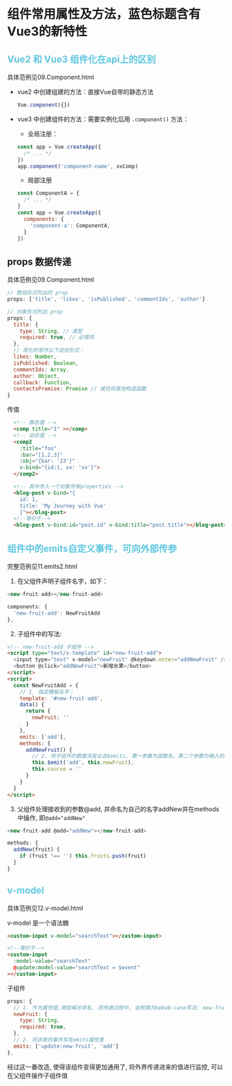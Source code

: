 # 组件常用属性及方法，蓝色标题含有Vue3的新特性

## <font color="#5FC7DF">Vue2 和 Vue3 组件化在api上的区别</font>
具体范例见09.Component.html

- vue2 中创建组建的方法：直接Vue自带的静态方法
  ```js
  Vue.component({})
  ```  

- vue3 中创建组件的方法：需要实例化后用 `.component()` 方法：   
  - 全局注册：
  ```js
  const app = Vue.createApp({
    /* ... */
  })
  app.component('component-name', xxComp)
  ```

  - 局部注册
  ```js
  const ComponentA = {
    /* ... */
  }
  const app = Vue.createApp({
    components: {
      'component-a': ComponentA,
    } 
  })
  ```

## props 数据传递
具体范例见09.Component.html

```js
// 数组形式列出的 prop
props: ['title', 'likes', 'isPublished', 'commentIds', 'author']

// 对象形式列出 prop  
props: {
  title: {
    type: String, // 类型
    required: true, // 必填项
  },
  // 简化的写作以下这些形式：
  likes: Number, 
  isPublished: Boolean,
  commentIds: Array,
  author: Object,
  callback: Function,
  contactsPromise: Promise // 或任何其他构造函数
}
```

传值

```html
  <!-- 静态值 -->
  <comp title="1" ></comp>
  <!-- 动态值 -->
  <comp2 
    :title="foo"
    :bar="[1,2,3]" 
    :obj="{bar: '23'}" 
    v-bind="{id:1, xx: 'xx'}">
  </comp2>

  <!-- 其中传入一个对象所有properties -->
  <blog-post v-bind="{
    id: 1,
    title: 'My Journey with Vue'
    }"></blog-post>
  <!--等价于-->
  <blog-post v-bind:id="post.id" v-bind:title="post.title"></blog-post>
```

## <font color="#5FC7DF">组件中的emits自定义事件，可向外部传参</font>
完整范例见11.emits2.html

1. 在父组件声明子组件名字，如下：
```js
<new-fruit-add></new-fruit-add>

components: {
  'new-fruit-add': NewFruitAdd
},
```

2. 子组件中的写法:
```html
<!-- new-fruit-add 子组件 -->
<script type="text/x-template" id="new-fruit-add">
  <input type="text" v-model="newFruit" @keydown.enter="addNewFruit" />
  <button @click="addNewFruit">新增水果</button>
</script>
<script>
  const NewFruitAdd = {
    // 1. 指定模板名字：
    template: '#new-fruit-add',
    data() {
      return {
        newFruit: ''
      }
    },
    emits: ['add'],
    methods: {
      addNewFruit() {
        // 2. 将子组件的数据派发出去$emits, 第一参数为函数名，第二个参数为输入的水果名：
        this.$emit('add', this.newFruit),
        this.course = ''
      }
    }
  }
</script>
```

3. 父组件处理接收到的参数@add, 并命名为自己的名字addNew并在methods中操作, 即`@add="addNew"`
  ```js
  <new-fruit-add @add="addNew"></new-fruit-add>

  methods: {
    addNew(fruit) {
      if (fruit !== '') this.fruits.push(fruit)
    }
  }
  ```

## <font color="#5FC7DF">v-model</font>
具体范例见12.v-model.html

v-model 是一个语法糖
```html
<custom-input v-model="searchText"></custom-input>

<!--等价于--> 
<custom-input
  :model-value="searchText"
  @update:model-value="searchText = $event"
></custom-input>
```

子组件
```js
props: {
  // 1. 作为属性值,用驼峰法命名, 而传递过程中, 会转换为kebab-case写法: new-fruit
  newFruit: {
    type: String,
    required: true,
  },
  // 2. 将派发的事件写在emits属性里
  emits: ['update:new-fruit', 'add']
},
```

经过这一番改造, 使得该组件变得更加通用了, 将外界传递进来的值进行监控, 可以在父组件操作子组件值
